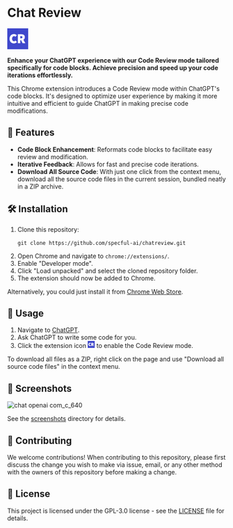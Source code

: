 # Chat Review

![Extension Icon](./icons/icon48.png)

**Enhance your ChatGPT experience with our Code Review mode tailored specifically for code blocks. Achieve precision and speed up your code iterations effortlessly.**

This Chrome extension introduces a Code Review mode within ChatGPT's code blocks. It's designed to optimize user experience by making it more intuitive and efficient to guide ChatGPT in making precise code modifications.

## 🚀 Features

- **Code Block Enhancement**: Reformats code blocks to facilitate easy review and modification.
- **Iterative Feedback**: Allows for fast and precise code iterations.
- **Download All Source Code**: With just one click from the context menu, download all the source code files in the current session, bundled neatly in a ZIP archive.

## 🛠 Installation

1. Clone this repository:
   ```
   git clone https://github.com/specful-ai/chatreview.git
   ```
2. Open Chrome and navigate to `chrome://extensions/`.
3. Enable "Developer mode".
4. Click "Load unpacked" and select the cloned repository folder.
5. The extension should now be added to Chrome.

Alternatively, you could just install it from [Chrome Web Store](https://chrome.google.com/webstore/detail/chat-review/penhlhdgahppmdkdpalemahmgmecbopg?hl=en).

## 🎯 Usage

1. Navigate to [ChatGPT](https://chat.openai.com/).
2. Ask ChatGPT to write some code for you.
3. Click the extension icon ![Extension Icon](./icons/icon16.png) to enable the Code Review mode.

To download all files as a ZIP, right click on the page and use "Download all source code files" in the context menu.

## 📸 Screenshots

![chat openai com_c_640](https://github.com/specful-ai/chatreview/assets/196279/9504fbe0-d695-4b06-bc57-e815ba1e4bdf)

See the [screenshots](screenshots) directory for details.

## 🤝 Contributing

We welcome contributions! When contributing to this repository, please first discuss the change you wish to make via issue, email, or any other method with the owners of this repository before making a change.

## 📜 License

This project is licensed under the GPL-3.0 license - see the [LICENSE](LICENSE) file for details.
